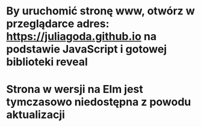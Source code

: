 
# By uruchomić stronę www, otwórz w przeglądarce adres: https://juliagoda.github.io na podstawie JavaScript i gotowej biblioteki reveal  
# Strona w wersji na Elm jest tymczasowo niedostępna z powodu aktualizacji

